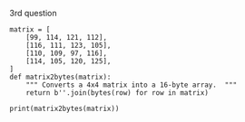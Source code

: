 3rd question

    matrix = [
        [99, 114, 121, 112],
        [116, 111, 123, 105],
        [110, 109, 97, 116],
        [114, 105, 120, 125],
    ]
    def matrix2bytes(matrix):
        """ Converts a 4x4 matrix into a 16-byte array.  """
        return b''.join(bytes(row) for row in matrix)
    
    print(matrix2bytes(matrix))
